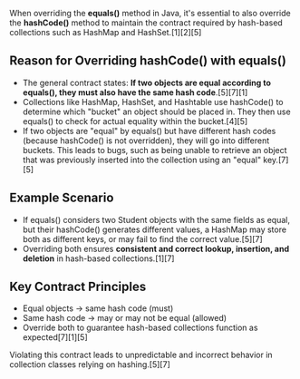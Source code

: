 When overriding the **equals()** method in Java, it's essential to also override the **hashCode()** method to maintain the contract required by hash-based collections such as HashMap and HashSet.[1][2][5]

## Reason for Overriding hashCode() with equals()

- The general contract states: **If two objects are equal according to equals(), they must also have the same hash code**.[5][7][1]
- Collections like HashMap, HashSet, and Hashtable use hashCode() to determine which "bucket" an object should be placed in. They then use equals() to check for actual equality within the bucket.[4][5]
- If two objects are "equal" by equals() but have different hash codes (because hashCode() is not overridden), they will go into different buckets. This leads to bugs, such as being unable to retrieve an object that was previously inserted into the collection using an "equal" key.[7][5]

## Example Scenario

- If equals() considers two Student objects with the same fields as equal, but their hashCode() generates different values, a HashMap may store both as different keys, or may fail to find the correct value.[5][7]
- Overriding both ensures **consistent and correct lookup, insertion, and deletion** in hash-based collections.[1][7]

## Key Contract Principles

- Equal objects → same hash code (must)
- Same hash code → may or may not be equal (allowed)
- Override both to guarantee hash-based collections function as expected[7][1][5]

Violating this contract leads to unpredictable and incorrect behavior in collection classes relying on hashing.[5][7]